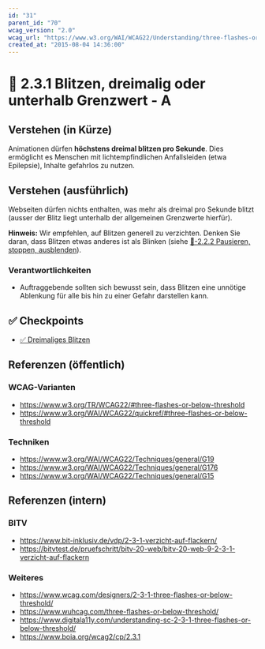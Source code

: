 ```yaml
---
id: "31"
parent_id: "70"
wcag_version: "2.0"
wcag_url: "https://www.w3.org/WAI/WCAG22/Understanding/three-flashes-or-below-threshold.html"
created_at: "2015-08-04 14:36:00"
---
```


# 📜 2.3.1 Blitzen, dreimalig oder unterhalb Grenzwert - A

## Verstehen (in Kürze)

Animationen dürfen **höchstens dreimal blitzen pro Sekunde**. Dies ermöglicht es Menschen mit lichtempfindlichen Anfallsleiden (etwa Epilepsie), Inhalte gefahrlos zu nutzen.

## Verstehen (ausführlich)

Webseiten dürfen nichts enthalten, was mehr als dreimal pro Sekunde blitzt (ausser der Blitz liegt unterhalb der allgemeinen Grenzwerte hierfür).

**Hinweis:** Wir empfehlen, auf Blitzen generell zu verzichten. Denken Sie daran, dass Blitzen etwas anderes ist als Blinken (siehe [📜-2.2.2 Pausieren, stoppen, ausblenden](/de/wcag/2.2.2-pausieren-stoppen-ausblenden)).

### Verantwortlichkeiten

- Auftraggebende sollten sich bewusst sein, dass Blitzen eine unnötige Ablenkung für alle bis hin zu einer Gefahr darstellen kann.

## ✅ Checkpoints

- [✅ Dreimaliges Blitzen](dreimaliges-blitzen)

## Referenzen (öffentlich)

### WCAG-Varianten
- <https://www.w3.org/TR/WCAG22/#three-flashes-or-below-threshold>
- <https://www.w3.org/WAI/WCAG22/quickref/#three-flashes-or-below-threshold>

### Techniken
- <https://www.w3.org/WAI/WCAG22/Techniques/general/G19>
- <https://www.w3.org/WAI/WCAG22/Techniques/general/G176>
- <https://www.w3.org/WAI/WCAG22/Techniques/general/G15>

## Referenzen (intern)

### BITV
- <https://www.bit-inklusiv.de/vdp/2-3-1-verzicht-auf-flackern/>
- <https://bitvtest.de/pruefschritt/bitv-20-web/bitv-20-web-9-2-3-1-verzicht-auf-flackern>

### Weiteres
- <https://www.wcag.com/designers/2-3-1-three-flashes-or-below-threshold/>
- <https://www.wuhcag.com/three-flashes-or-below-threshold/>
- <https://www.digitala11y.com/understanding-sc-2-3-1-three-flashes-or-below-threshold/>
- <https://www.boia.org/wcag2/cp/2.3.1>
